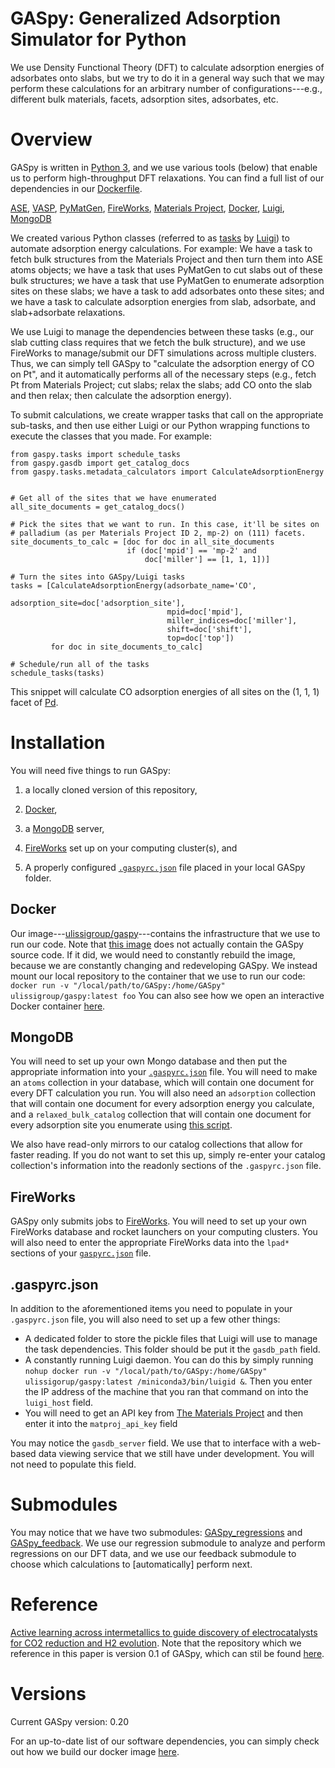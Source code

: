 # GASpy:  Generalized Adsorption Simulator for Python

We use Density Functional Theory (DFT) to calculate adsorption energies of
adsorbates onto slabs, but we try to do it in a general way such that we may
perform these calculations for an arbitrary number of configurations---e.g.,
different bulk materials, facets, adsorption sites, adsorbates, etc.

# Overview

GASpy is written in [Python 3](https://www.python.org/), and we use various tools
(below) that enable us to perform high-throughput DFT relaxations. You can find a
full list of our dependencies in our
[Dockerfile](https://github.com/ulissigroup/GASpy/blob/master/dockerfile/Dockerfile).

[ASE](https://wiki.fysik.dtu.dk/ase/about.html),
[VASP](https://www.vasp.at/index.php/about-vasp/59-about-vasp),
[PyMatGen](http://pymatgen.org/),
[FireWorks](https://pythonhosted.org/FireWorks/index.html), [Materials
Project](https://materialsproject.org/), [Docker](https://www.docker.com/),
[Luigi](https://github.com/spotify/luigi), [MongoDB](https://www.mongodb.com/)

We created various Python classes (referred to as
[tasks](https://github.com/ulissigroup/GASpy/tree/master/gaspy/tasks) by
[Luigi](https://github.com/spotify/luigi)) to automate adsorption energy
calculations. For example:  We have a task to fetch bulk structures from the
Materials Project and then turn them into ASE atoms objects; we have a task that
uses PyMatGen to cut slabs out of these bulk structures; we have a task that
use PyMatGen to enumerate adsorption sites on these slabs; we have a task to
add adsorbates onto these sites; and we have a task to calculate adsorption
energies from slab, adsorbate, and slab+adsorbate relaxations.

We use Luigi to manage the dependencies between these tasks (e.g., our slab
cutting class requires that we fetch the bulk structure), and we use FireWorks
to manage/submit our DFT simulations across multiple clusters. Thus, we can
simply tell GASpy to "calculate the adsorption energy of CO on Pt", and it
automatically performs all of the necessary steps (e.g., fetch Pt from
Materials Project; cut slabs; relax the slabs; add CO onto the slab and then
relax; then calculate the adsorption energy).

To submit calculations, we create wrapper tasks that call on the appropriate
sub-tasks, and then use either Luigi or our Python wrapping functions to
execute the classes that you made. For example:

    from gaspy.tasks import schedule_tasks
    from gaspy.gasdb import get_catalog_docs
    from gaspy.tasks.metadata_calculators import CalculateAdsorptionEnergy
    
    
    # Get all of the sites that we have enumerated
    all_site_documents = get_catalog_docs()
    
    # Pick the sites that we want to run. In this case, it'll be sites on
    # palladium (as per Materials Project ID 2, mp-2) on (111) facets.
    site_documents_to_calc = [doc for doc in all_site_documents
                              if (doc['mpid'] == 'mp-2' and
                                  doc['miller'] == [1, 1, 1])]
    
    # Turn the sites into GASpy/Luigi tasks
    tasks = [CalculateAdsorptionEnergy(adsorbate_name='CO',
                                       adsorption_site=doc['adsorption_site'],
                                       mpid=doc['mpid'],
                                       miller_indices=doc['miller'],
                                       shift=doc['shift'],
                                       top=doc['top'])
             for doc in site_documents_to_calc]
    
    # Schedule/run all of the tasks
    schedule_tasks(tasks)

This snippet will calculate CO adsorption energies of all sites on
the (1, 1, 1) facet of [Pd](https://materialsproject.org/materials/mp-2/).

# Installation

You will need five things to run GASpy:

1. a locally cloned version of this repository,

2. [Docker](https://www.docker.com/),

3. a [MongoDB](https://www.mongodb.com/) server,

4. [FireWorks](https://pythonhosted.org/FireWorks/index.html) set up on your
   computing cluster(s), and

5. A properly configured
   [`.gaspyrc.json`](https://github.com/ulissigroup/GASpy/blob/master/.gaspyrc_template.json)
   file placed in your local GASpy folder.

## Docker

Our
image---[ulissigroup/gaspy](https://hub.docker.com/r/ulissigroup/gaspy/)---contains
the infrastructure that we use to run our code. Note that [this
image](https://github.com/ulissigroup/GASpy/blob/master/dockerfile/Dockerfile)
does not actually contain the GASpy source code. If it did, we would need to
constantly rebuild the image, because we are constantly changing and
redeveloping GASpy. We instead mount our local repository to the container that
we use to run our code:  `docker run -v "/local/path/to/GASpy:/home/GASpy"
ulissigroup/gaspy:latest foo` You can also see how we open an interactive
Docker container
[here](https://github.com/ulissigroup/GASpy/blob/master/open_container_via_docker.sh).

## MongoDB

You will need to set up your own Mongo database and then put the appropriate
information into your
[`.gaspyrc.json`](https://github.com/ulissigroup/GASpy/blob/master/.gaspyrc_template.json)
file. You will need to make an `atoms` collection in your database, which will
contain one document for every DFT calculation you run. You will also need an
`adsorption` collection that will contain one document for every adsorption
energy you calculate, and a `relaxed_bulk_catalog` collection that will contain
one document for every adsorption site you enumerate using [this
script](https://github.com/ulissigroup/GASpy/blob/master/examples/enumerate_dft_catalog_manually.py).

We also have read-only mirrors to our catalog collections that allow for faster
reading. If you do not want to set this up, simply re-enter your catalog
collection's information into the readonly sections of the `.gaspyrc.json`
file.

## FireWorks

GASpy only submits jobs to
[FireWorks](https://materialsproject.github.io/fireworks/). You will need to
set up your own FireWorks database and rocket launchers on your computing
clusters. You will also need to enter the appropriate FireWorks data into the
`lpad*` sections of your
[`gaspyrc.json`](https://materialsproject.github.io/fireworks/) file.

## .gaspyrc.json

In addition to the aforementioned items you need to populate in your
`.gaspyrc.json` file, you will also need to set up a few other things:

- A dedicated folder to store the pickle files that Luigi will use to manage
  the task dependencies. This folder should be put it the `gasdb_path` field.
- A constantly running Luigi daemon. You can do this by simply running `nohup
  docker run -v "/local/path/to/GASpy:/home/GASpy" ulissigorup/gaspy:latest
  /miniconda3/bin/luigid &`. Then you enter the IP address of the machine that
  you ran that command on into the `luigi_host` field.
- You will need to get an API key from [The Materials
  Project](https://materialsproject.org/) and then enter it into the
  `matproj_api_key` field

You may notice the `gasdb_server` field. We use that to interface with a
web-based data viewing service that we still have under development. You will
not need to populate this field.

# Submodules

You may notice that we have two submodules:
[GASpy\_regressions](https://github.com/ulissigroup/GASpy_regressions) and
[GASpy\_feedback](https://github.com/ulissigroup/GASpy_feedback). We use our
regression submodule to analyze and perform regressions on our DFT data, and we
use our feedback submodule to choose which calculations to \[automatically\]
perform next.

# Reference

[Active learning across intermetallics to guide discovery of electrocatalysts
for CO2 reduction and H2
evolution](https://www.nature.com/articles/s41929-018-0142-1). Note that the
repository which we reference in this paper is version 0.1 of GASpy, which can
stil be found [here](https://github.com/ulissigroup/GASpy/tree/v0.1).

# Versions

Current GASpy version: 0.20

For an up-to-date list of our software dependencies, you can simply check out
how we build our docker image
[here](https://github.com/ulissigroup/GASpy/blob/master/dockerfile/Dockerfile).
